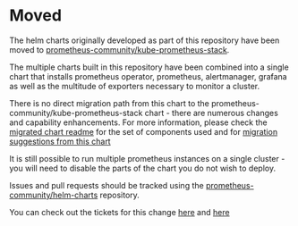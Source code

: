 # Moved
The helm charts originally developed as part of this repository have been moved to [prometheus-community/kube-prometheus-stack](https://github.com/nholuongut/prometheus-operator/issues).

The multiple charts built in this repository have been combined into a single chart that installs prometheus operator, prometheus, alertmanager, grafana as well as the multitude of exporters necessary to monitor a cluster.

There is no direct migration path from this chart to the prometheus-community/kube-prometheus-stack chart - there are numerous changes and capability enhancements. For more information, please check the [migrated chart readme](https://github.com/nholuongut/prometheus-operator/issues#kube-prometheus-stack) for the set of components used and for [migration suggestions from this chart](https://github.com/nholuongut/prometheus-operator/issues#migrating-from-coreosprometheus-operator-chart)

It is still possible to run multiple prometheus instances on a single cluster - you will need to disable the parts of the chart you do not wish to deploy.

Issues and pull requests should be tracked using the [prometheus-community/helm-charts](https://github.com/prometheus-community/helm-charts) repository.

You can check out the tickets for this change [here](https://github.com/nholuongut/prometheus-operator/issues/592) and [here](https://github.com/helm/charts/pull/6765)
